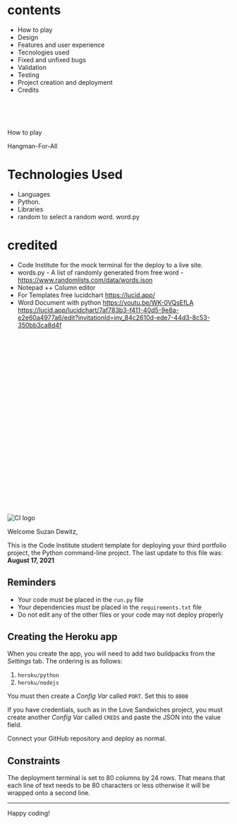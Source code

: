 # contents
 * How to play
 * Design
 * Features and user experience 
 * Tecnologies used
 * Fixed and unfixed bugs
 * Validation
 * Testing
 * Project creation and deployment
 * Credits
 <br>
 <br>
 <br>

 How to play




Hangman-For-All

# Technologies Used
* Languages
* Python.
* Libraries
* random to select a random word.  word.py

# credited 
* Code Institute for the mock terminal for the deploy to a live site.
* words.py - A list of randomly generated from free word - https://www.randomlists.com/data/words.json 
* Notepad ++ Column editor 
* For Templates free lucidchart https://lucid.app/
* Word Document with python https://youtu.be/WK-0VQsEfLA 
  https://lucid.app/lucidchart/7af783b3-f411-40d5-9e8a-e2e60a4977a6/edit?invitationId=inv_84c2610d-ede7-44d3-8c53-350bb3ca8d4f

<br>

<br>
<br>
<br>
<br>

<br>
<br>
<br>
<br>

<br>
<br>
<br>
<br>

<br>
<br>
<br>
<br>

<br>
<br>
<br>


<br>
<br>
<br>
























![CI logo](https://codeinstitute.s3.amazonaws.com/fullstack/ci_logo_small.png)

Welcome Suzan Dewitz,

This is the Code Institute student template for deploying your third portfolio project, the Python command-line project. The last update to this file was: **August 17, 2021**

## Reminders

* Your code must be placed in the `run.py` file
* Your dependencies must be placed in the `requirements.txt` file
* Do not edit any of the other files or your code may not deploy properly

## Creating the Heroku app

When you create the app, you will need to add two buildpacks from the _Settings_ tab. The ordering is as follows:

1. `heroku/python`
2. `heroku/nodejs`

You must then create a _Config Var_ called `PORT`. Set this to `8000`

If you have credentials, such as in the Love Sandwiches project, you must create another _Config Var_ called `CREDS` and paste the JSON into the value field.

Connect your GitHub repository and deploy as normal.

## Constraints

The deployment terminal is set to 80 columns by 24 rows. That means that each line of text needs to be 80 characters or less otherwise it will be wrapped onto a second line.

-----
Happy coding!